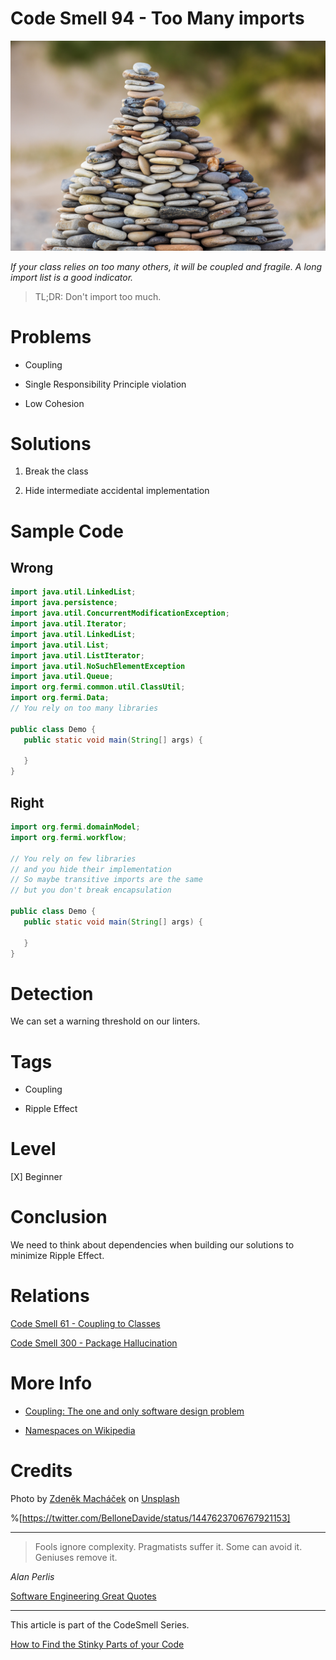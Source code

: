 # Code Smell 94 - Too Many imports

![Code Smell 94 - Too Many imports](Code%20Smell%2094%20-%20Too%20Many%20imports.jpg)

*If your class relies on too many others, it will be coupled and fragile. A long import list is a good indicator.*

> TL;DR: Don't import too much.

# Problems

- Coupling

- Single Responsibility Principle violation

- Low Cohesion

# Solutions

1. Break the class

2. Hide intermediate accidental implementation

# Sample Code

## Wrong

<!-- [Gist Url](https://gist.github.com/mcsee/1ee88717de17b2cc57b12fbd5d6e9bf2) -->

```java
import java.util.LinkedList;
import java.persistence;
import java.util.ConcurrentModificationException;
import java.util.Iterator;
import java.util.LinkedList;
import java.util.List;
import java.util.ListIterator;
import java.util.NoSuchElementException 
import java.util.Queue;
import org.fermi.common.util.ClassUtil;
import org.fermi.Data;
// You rely on too many libraries

public class Demo {
   public static void main(String[] args) {
      
   }
}
```

## Right

<!-- [Gist Url](https://gist.github.com/mcsee/920db69fda667e32b9d682fdab61c634) -->

```java
import org.fermi.domainModel;
import org.fermi.workflow;

// You rely on few libraries
// and you hide their implementation
// So maybe transitive imports are the same
// but you don't break encapsulation

public class Demo {
   public static void main(String[] args) {
      
   }
}
```

# Detection

We can set a warning threshold on our linters.

# Tags

- Coupling

- Ripple Effect

# Level

[X] Beginner

# Conclusion

We need to think about dependencies when building our solutions to minimize Ripple Effect.

# Relations

[Code Smell 61 - Coupling to Classes](https://github.com/mcsee/Software-Design-Articles/tree/main/Articles/Code%20Smells/Code%20Smell%2061%20-%20Coupling%20to%20Classes/readme.md)

[Code Smell 300 - Package Hallucination](https://github.com/mcsee/Software-Design-Articles/tree/main/Articles/Code%20Smells/Code%20Smell%20300%20-%20Package%20Hallucination/readme.md)

# More Info

- [Coupling: The one and only software design problem](https://github.com/mcsee/Software-Design-Articles/tree/main/Articles/Theory/Coupling%20-%20The%20one%20and%20only%20software%20design%20problem/readme.md)

- [Namespaces on Wikipedia](https://en.wikipedia.org/wiki/Namespace)

# Credits

Photo by [Zdeněk Macháček](https://unsplash.com/@zmachacek) on [Unsplash](https://unsplash.com/s/photos/pile)

%[https://twitter.com/BelloneDavide/status/1447623706767921153]

* * *

> Fools ignore complexity. Pragmatists suffer it. Some can avoid it. Geniuses remove it.

_Alan Perlis_
 
[Software Engineering Great Quotes](https://github.com/mcsee/Software-Design-Articles/tree/main/Articles/Quotes/Software%20Engineering%20Great%20Quotes/readme.md)

* * *

This article is part of the CodeSmell Series.

[How to Find the Stinky Parts of your Code](https://github.com/mcsee/Software-Design-Articles/tree/main/Articles/Code%20Smells/How%20to%20Find%20the%20Stinky%20parts%20of%20your%20Code/readme.md)